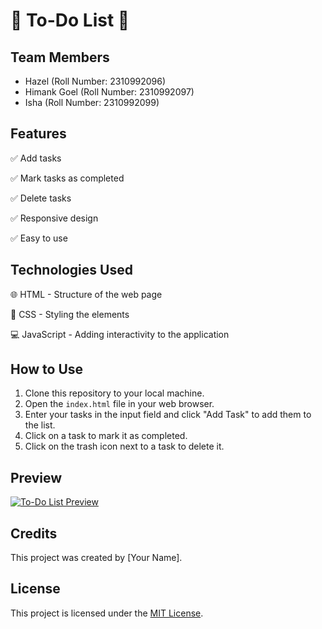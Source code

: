 # 📝 To-Do List 📝

## Team Members
- Hazel (Roll Number: 2310992096)
- Himank Goel (Roll Number: 2310992097)
- Isha (Roll Number: 2310992099)


## Features
✅ Add tasks

✅ Mark tasks as completed

✅ Delete tasks

✅ Responsive design

✅ Easy to use

## Technologies Used
🌐 HTML - Structure of the web page

🎨 CSS - Styling the elements

💻 JavaScript - Adding interactivity to the application

## How to Use
1. Clone this repository to your local machine.
2. Open the `index.html` file in your web browser.
3. Enter your tasks in the input field and click "Add Task" to add them to the list.
4. Click on a task to mark it as completed.
5. Click on the trash icon next to a task to delete it.

## Preview
[![To-Do List Preview](preview.png)](https://example.com)

## Credits
This project was created by [Your Name].

## License
This project is licensed under the [MIT License](LICENSE).

